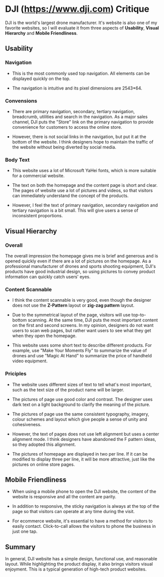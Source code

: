 ﻿# DJI (https://www.dji.com) Critique
DJI is the world's largest drone manufacturer. It's website is also one of my favorite websites, so I will evaluate it from three aspects of **Usability**, **Visual Hierarchy** and **Mobile Friendliness**.

## Usability

### Navigation
- This is the most commonly used top navigation. All elements can be displayed quickly on the top.

- The navigation is intuitive and its pixel dimensions are 2543*64.

### Convensions
- There are primary navigation, secondary, tertiary navigation, breadcrumb, utilities and search in the navigation. As a major sales channel, DJI puts the "Store" link on the primary navigation to provide convenience for customers to access the online store.

- However, there is not social links in the navigation, but put it at the bottom of the website. I think designers hope to maintain the traffic of the website without being diverted by social media.

### Body Text
- This website uses a lot of Microsoft YaHei fonts, which is more suitable for a commercial website.

- The text on both the homepage and the content page is short and clear. The pages of website use a lot of pictures and videos, so that visitors can immediately understand the concept of the products.

- However, I feel the text of primary navigation, secondary navigation and tertiary navigation is a bit small. This will give users a sense of inconsistent proportions.

## Visual Hierarchy

### Overall
The overall impression the homepage gives me is brief and generous and is opened quickly even if there are a lot of pictures on the homepage. As a professional manufacturer of drones and sports shooting equipment, DJI's products have good industrial design, so using pictures to convey product information can quickly catch users' eyes.

### Content Scannable
- I think the content scannable is very good, even though the designer does not use the **Z-Pattern** layout or **zig-zag pattern** layout.

- Due to the symmetrical layout of the page, visitors will use top-to-bottom scanning. At the same time, DJI puts the most important content on the first and second screens. In my opinion, designers do not want users to scan web pages, but rather want users to see what they get when they open the homepage.

- This website uses some short text to describe different products. For example, use "Make Your Moments Fly" to summarize the value of drones and use "Magic At Hand" to summarize the price of handheld video equipment.

### Priciples
- The website uses different sizes of text to tell what's most important, such as the text size of the product name will be larger.

- The pictures of page use good color and contrast. The designer uses dark text on a light background to clarify the meaning of the picture.

- The pictures of page use the same consistent typography, imagery, colour schemes and layout which give people a sense of unity and cohesiveness.

- However, the text of pages does not use left alignment but uses a center alignment mode. I think designers have abandoned the F pattern ideas, so they adopted this alignment.

- The pictures of homepage are displayed in two per line. If it can be modified to display three per line, it will be more attractive, just like the pictures on online store pages.

## Mobile Friendliness
- When using a mobile phone to open the DJI website, the content of the website is responsive and all the content are parity.

- In addition to responsive,  the sticky navigation is always at the top of the page so that visitors can operate at any time during the visit.

- For ecommerce website, it's essential to have a method for visitors to easily contact. Click-to-call allows the visitors to phone the business in just one tap.

## Summary
In general, DJI website has a simple design, functional use, and reasonable layout. While highlighting the product display, it also brings visitors visual enjoyment. This is a typical generation of high-tech product websites.
